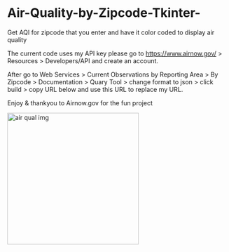 # Air-Quality-by-Zipcode-Tkinter-
Get AQI for zipcode that you enter and have it color coded to display air quality

The current code uses my API key please go to https://www.airnow.gov/ > Resources > Developers/API and create an account.

After go to Web Services > Current Observations by Reporting Area > By Zipcode > Documentation > Quary Tool > change format to json > click build > copy URL below and use this URL to replace my URL.

Enjoy & thankyou to Airnow.gov for the fun project 


<img width="300" alt="air qual img" src="https://user-images.githubusercontent.com/64552980/118914360-b4358400-b8f0-11eb-900a-c4c4c18d92b4.png">


